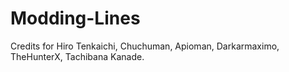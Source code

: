 # Modding-Lines

Credits for Hiro Tenkaichi, Chuchuman, Apioman, Darkarmaximo, TheHunterX, Tachibana Kanade. 
